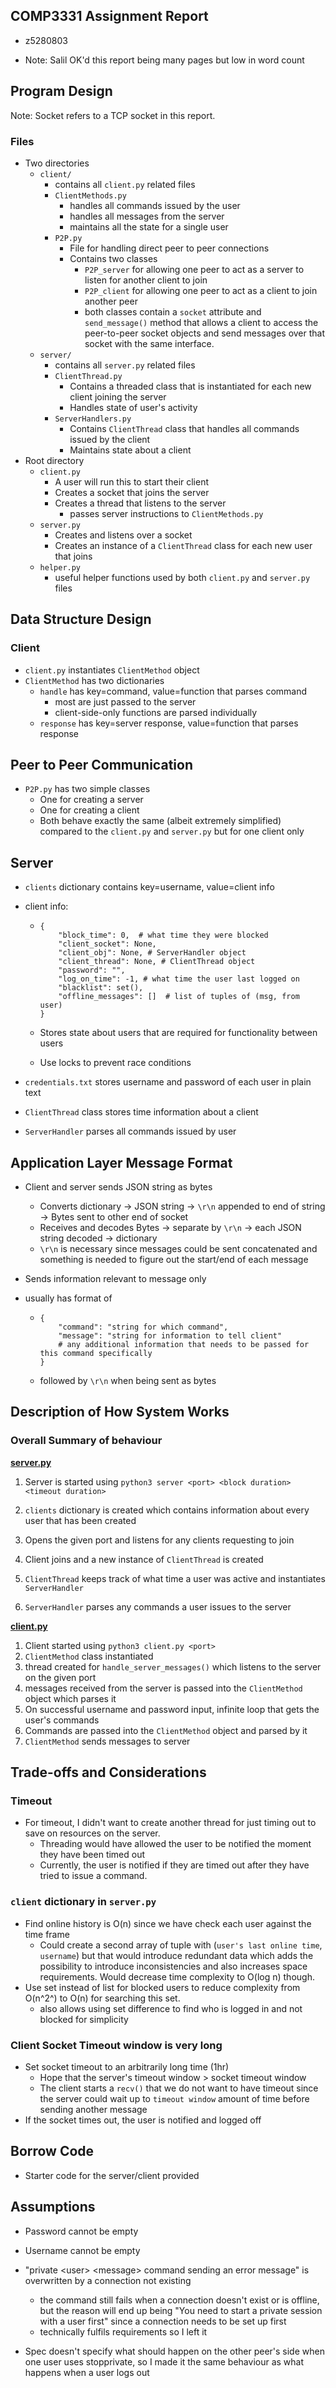 ## COMP3331 Assignment Report

- z5280803

- Note: Salil OK'd this report being many pages but low in word count

## Program Design

Note: Socket refers to a TCP socket in this report.

### Files

- Two directories
  - `client/`
    - contains all `client.py` related files
    - `ClientMethods.py`
      - handles all commands issued by the user
      - handles all messages from the server
      - maintains all the state for a single user
    - `P2P.py`
      - File for handling direct peer to peer connections
      - Contains two classes
        - `P2P_server` for allowing one peer to act as a server to listen for another client to join
        - `P2P_client` for allowing one peer to act as a client to join another peer
        - both classes contain a `socket` attribute and `send_message()` method that allows a client to access the peer-to-peer socket objects and send messages over that socket with the same interface. 
  - `server/`
    - contains all `server.py` related files
    - `ClientThread.py`
      - Contains a threaded class that is instantiated for each new client joining the server
      - Handles state of user's activity
    - `ServerHandlers.py`
      - Contains `ClientThread` class that handles all commands issued by the client
      - Maintains state about a client
- Root directory
  - `client.py`
    - A user will run this to start their client
    - Creates a socket that joins the server
    - Creates a thread that listens to the server
      - passes server instructions to `ClientMethods.py`
  - `server.py`
    - Creates and listens over a socket
    - Creates an instance of a `ClientThread` class for each new user that joins 
  - `helper.py`
    - useful helper functions used by both `client.py` and `server.py` files



## Data Structure Design

### Client

- `client.py` instantiates `ClientMethod` object
- `ClientMethod` has two dictionaries
  - `handle` has key=command, value=function that parses command
    - most are just passed to the server
    - client-side-only functions are parsed individually
  - `response` has key=server response, value=function that parses response



## Peer to Peer Communication

- `P2P.py` has two simple classes
  - One for creating a server
  - One for creating a client
  - Both behave exactly the same (albeit extremely simplified) compared to the `client.py` and `server.py` but for one client only



## Server

- `clients` dictionary contains key=username, value=client info

- client info:

  - ```
    {
        "block_time": 0,  # what time they were blocked
        "client_socket": None,
        "client_obj": None, # ServerHandler object
        "client_thread": None, # ClientThread object
        "password": "",
        "log_on_time": -1, # what time the user last logged on
        "blacklist": set(),
        "offline_messages": []  # list of tuples of (msg, from user)
    }
    ```

  - Stores state about users that are required for functionality between users

  - Use locks to prevent race conditions

- `credentials.txt` stores username and password of each user in plain text

- `ClientThread` class stores time information about a client

- `ServerHandler` parses all commands issued by user



## Application Layer Message Format

- Client and server sends JSON string as bytes
  - Converts dictionary -> JSON string -> `\r\n` appended to end of string -> Bytes sent to other end of socket
  - Receives and decodes Bytes -> separate by `\r\n` -> each JSON string decoded -> dictionary
  - `\r\n` is necessary since messages could be sent concatenated and something is needed to figure out the start/end of each message

- Sends information relevant to message only

- usually has format of

  - ```
    {
    	"command": "string for which command",
    	"message": "string for information to tell client"
    	# any additional information that needs to be passed for this command specifically
    }
    ```

  - followed by `\r\n` when being sent as bytes



## Description of How System Works

### Overall Summary of behaviour

**<u>server.py</u>**

1. Server is started using `python3 server <port> <block duration> <timeout duration>`
2. `clients` dictionary is created which contains information about every user that has been created

2. Opens the given port and listens for any clients requesting to join

3. Client joins and a new instance of `ClientThread` is created
4. `ClientThread` keeps track of what time a user was active and instantiates `ServerHandler`
5. `ServerHandler` parses any commands a user issues to the server



**<u>client.py</u>**

1. Client started using `python3 client.py <port>` 
2. `ClientMethod` class instantiated
3. thread created for `handle_server_messages()` which listens to the server on the given port
4. messages received from the server is passed into the `ClientMethod` object which parses it
5. On successful username and password input, infinite loop that gets the user's commands
6. Commands are passed into the `ClientMethod` object and parsed by it
7. `ClientMethod` sends messages to server

## Trade-offs and Considerations

### Timeout

- For timeout, I didn't want to create another thread for just timing out to save on resources on the server.
  - Threading would have allowed the user to be notified the moment they have been timed out
  - Currently, the user is notified if they are timed out after they have tried to issue a command.

### `client` dictionary in `server.py`

- Find online history is O(n) since we have check each user against the time frame
  - Could create a second array of tuple with (`user's last online time`, `username`) but that would introduce redundant data which adds the possibility to introduce inconsistencies and also increases space requirements. Would decrease time complexity to O(log n) though.
- Use set instead of list for blocked users to reduce complexity from O(n^2^) to O(n) for searching this set.
  - also allows using set difference to find who is logged in and not blocked for simplicity

### Client Socket Timeout window is very long

- Set socket timeout to an arbitrarily long time (1hr)
  - Hope that the server's timeout window > socket timeout window
  - The client starts a `recv()` that we do not want to have timeout since the server could wait up to `timeout window` amount of time before sending another message
- If the socket times out, the user is notified and logged off

## Borrow Code

- Starter code for the server/client provided

## Assumptions

- Password cannot be empty
- Username cannot be empty

- "private <user\> <message\> command sending an error message" is overwritten by a connection not existing
  - the command still fails when a connection doesn't exist or is offline, but the reason will end up being "You need to start a private session with a user first" since a connection needs to be set up first
  - technically fulfils requirements so I left it

- Spec doesn't specify what should happen on the other peer's side when one user uses stopprivate, so I made it the same behaviour as what happens when a user logs out
